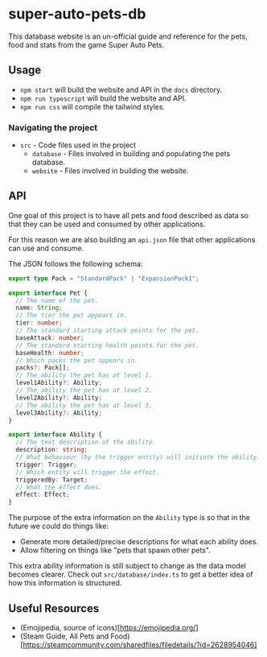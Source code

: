 # super-auto-pets-db

This database website is an un-official guide and reference for the pets, food and stats from the game Super Auto Pets.

## Usage

- `npm start` will build the website and API in the `docs` directory.
- `npm run typescript` will build the website and API.
- `npm run css` will compile the tailwind styles.

### Navigating the project

- `src` - Code files used in the project
  - `database` - Files involved in building and populating the pets database.
  - `website` - Files involved in building the website.

## API

One goal of this project is to have all pets and food described as data so that they can be used and consumed by other applications.

For this reason we are also building an `api.json` file that other applications can use and consume.

The JSON follows the following schema:

```typescript
export type Pack = "StandardPack" | "ExpansionPack1";

export interface Pet {
  // The name of the pet.
  name: String;
  // The tier the pet appears in.
  tier: number;
  // The standard starting attack points for the pet.
  baseAttack: number;
  // The standard starting health points for the pet.
  baseHealth: number;
  // Which packs the pet appears in.
  packs?: Pack[];
  // The ability the pet has at level 1.
  level1Ability?: Ability;
  // The ability the pet has at level 2.
  level2Ability?: Ability;
  // The ability the pet has at level 3.
  level3Ability?: Ability;
}

export interface Ability {
  // The text description of the ability.
  description: string;
  // What behaviour (by the trigger entity) will initiate the ability.
  trigger: Trigger;
  // Which entity will trigger the effect.
  triggeredBy: Target;
  // What the effect does.
  effect: Effect;
}
```

The purpose of the extra information on the `Ability` type is so that in the future we could do things like:

- Generate more detailed/precise descriptions for what each ability does.
- Allow filtering on things like "pets that spawn other pets".

This extra ability information is still subject to change as the data model becomes clearer. Check out `src/database/index.ts` to get a better idea of how this information is structured.

## Useful Resources

- (Emojipedia, source of icons)[https://emojipedia.org/]
- (Steam Guide, All Pets and Food)[https://steamcommunity.com/sharedfiles/filedetails/?id=2628954046]

